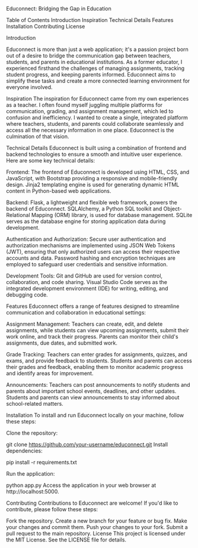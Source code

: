 Educonnect: Bridging the Gap in Education

Table of Contents
Introduction
Inspiration
Technical Details
Features
Installation
Contributing
License

Introduction

Educonnect is more than just a web application; it's a passion project born out of a desire to bridge the communication gap between teachers, students, and parents in educational institutions. As a former educator, I experienced firsthand the challenges of managing assignments, tracking student progress, and keeping parents informed. Educonnect aims to simplify these tasks and create a more connected learning environment for everyone involved.

Inspiration
The inspiration for Educonnect came from my own experiences as a teacher. I often found myself juggling multiple platforms for communication, grading, and assignment management, which led to confusion and inefficiency. I wanted to create a single, integrated platform where teachers, students, and parents could collaborate seamlessly and access all the necessary information in one place. Educonnect is the culmination of that vision.

Technical Details
Educonnect is built using a combination of frontend and backend technologies to ensure a smooth and intuitive user experience. Here are some key technical details:

Frontend: The frontend of Educonnect is developed using HTML, CSS, and JavaScript, with Bootstrap providing a responsive and mobile-friendly design. Jinja2 templating engine is used for generating dynamic HTML content in Python-based web applications.

Backend: Flask, a lightweight and flexible web framework, powers the backend of Educonnect. SQLAlchemy, a Python SQL toolkit and Object-Relational Mapping (ORM) library, is used for database management. SQLite serves as the database engine for storing application data during development.

Authentication and Authorization: Secure user authentication and authorization mechanisms are implemented using JSON Web Tokens (JWT), ensuring that only authorized users can access their respective accounts and data. Password hashing and encryption techniques are employed to safeguard user credentials and sensitive information.

Development Tools: Git and GitHub are used for version control, collaboration, and code sharing. Visual Studio Code serves as the integrated development environment (IDE) for writing, editing, and debugging code.

Features
Educonnect offers a range of features designed to streamline communication and collaboration in educational settings:

Assignment Management: Teachers can create, edit, and delete assignments, while students can view upcoming assignments, submit their work online, and track their progress. Parents can monitor their child's assignments, due dates, and submitted work.

Grade Tracking: Teachers can enter grades for assignments, quizzes, and exams, and provide feedback to students. Students and parents can access their grades and feedback, enabling them to monitor academic progress and identify areas for improvement.

Announcements: Teachers can post announcements to notify students and parents about important school events, deadlines, and other updates. Students and parents can view announcements to stay informed about school-related matters.

Installation
To install and run Educonnect locally on your machine, follow these steps:

Clone the repository:


git clone https://github.com/your-username/educonnect.git
Install dependencies:

pip install -r requirements.txt

Run the application:


python app.py
Access the application in your web browser at http://localhost:5000.

Contributing
Contributions to Educonnect are welcome! If you'd like to contribute, please follow these steps:

Fork the repository.
Create a new branch for your feature or bug fix.
Make your changes and commit them.
Push your changes to your fork.
Submit a pull request to the main repository.
License
This project is licensed under the MIT License. See the LICENSE file for details.